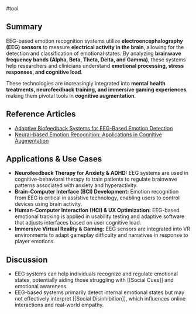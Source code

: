 #tool
## Summary

EEG-based emotion recognition systems utilize **electroencephalography (EEG) sensors** to measure **electrical activity in the brain**, allowing for the detection and classification of emotional states. By analyzing **brainwave frequency bands (Alpha, Beta, Theta, Delta, and Gamma)**, these systems help researchers and clinicians understand **emotional processing, stress responses, and cognitive load**.

These technologies are increasingly integrated into **mental health treatments, neurofeedback training, and immersive gaming experiences**, making them pivotal tools in **cognitive augmentation**.

## Reference Articles

- [Adaptive Biofeedback Systems for EEG-Based Emotion Detection](https://arxiv.org/abs/2309.11097/)
- [Neural-based Emotion Recognition: Applications in Cognitive Augmentation](https://pubmed.ncbi.nlm.nih.gov/38111608/)

## Applications & Use Cases

- **Neurofeedback Therapy for Anxiety & ADHD:** EEG systems are used in cognitive-behavioral therapy to train patients to regulate brainwave patterns associated with anxiety and hyperactivity.
- **Brain-Computer Interface (BCI) Development:** Emotion recognition from EEG is critical in assistive technology, enabling users to control devices using brain activity.
- **Human-Computer Interaction (HCI) & UX Optimization:** EEG-based emotional tracking is applied in usability testing and adaptive software that adjusts interfaces based on user cognitive load.
- **Immersive Virtual Reality & Gaming:** EEG sensors are integrated into VR environments to adapt gameplay difficulty and narratives in response to player emotions.


## Discussion

- EEG systems can help individuals recognize and regulate emotional states, potentially aiding those struggling with [[Social Cues]] and emotional awareness.
- EEG-based systems primarily detect internal emotional states but may not effectively interpret [[Social Disinhibition]], which influences online interactions and real-world empathy.
